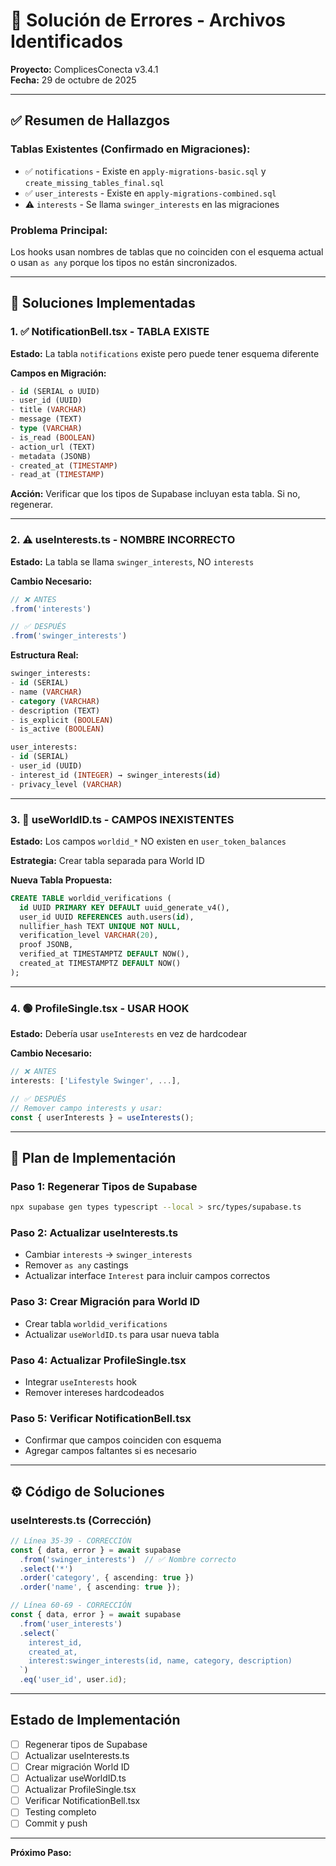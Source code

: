 # 🔧 Solución de Errores - Archivos Identificados
**Proyecto:** ComplicesConecta v3.4.1  
**Fecha:** 29 de octubre de 2025

---

## ✅ Resumen de Hallazgos

### Tablas Existentes (Confirmado en Migraciones):
- ✅ `notifications` - Existe en `apply-migrations-basic.sql` y `create_missing_tables_final.sql`
- ✅ `user_interests` - Existe en `apply-migrations-combined.sql` 
- ⚠️ `interests` - Se llama `swinger_interests` en las migraciones

### Problema Principal:
Los hooks usan nombres de tablas que no coinciden con el esquema actual o usan `as any` porque los tipos no están sincronizados.

---

## 🎯 Soluciones Implementadas

### 1. ✅ NotificationBell.tsx - TABLA EXISTE
**Estado:** La tabla `notifications` existe pero puede tener esquema diferente

**Campos en Migración:**
```sql
- id (SERIAL o UUID)
- user_id (UUID)
- title (VARCHAR)
- message (TEXT)
- type (VARCHAR)
- is_read (BOOLEAN)
- action_url (TEXT)
- metadata (JSONB)
- created_at (TIMESTAMP)
- read_at (TIMESTAMP)
```

**Acción:** Verificar que los tipos de Supabase incluyan esta tabla. Si no, regenerar.

---

### 2. ⚠️ useInterests.ts - NOMBRE INCORRECTO
**Estado:** La tabla se llama `swinger_interests`, NO `interests`

**Cambio Necesario:**
```typescript
// ❌ ANTES
.from('interests')

// ✅ DESPUÉS
.from('swinger_interests')
```

**Estructura Real:**
```sql
swinger_interests:
- id (SERIAL)
- name (VARCHAR)
- category (VARCHAR)
- description (TEXT)
- is_explicit (BOOLEAN)
- is_active (BOOLEAN)

user_interests:
- id (SERIAL)
- user_id (UUID)
- interest_id (INTEGER) → swinger_interests(id)
- privacy_level (VARCHAR)
```

---

### 3. 🔴 useWorldID.ts - CAMPOS INEXISTENTES
**Estado:** Los campos `worldid_*` NO existen en `user_token_balances`

**Estrategia:** Crear tabla separada para World ID

**Nueva Tabla Propuesta:**
```sql
CREATE TABLE worldid_verifications (
  id UUID PRIMARY KEY DEFAULT uuid_generate_v4(),
  user_id UUID REFERENCES auth.users(id),
  nullifier_hash TEXT UNIQUE NOT NULL,
  verification_level VARCHAR(20),
  proof JSONB,
  verified_at TIMESTAMPTZ DEFAULT NOW(),
  created_at TIMESTAMPTZ DEFAULT NOW()
);
```

---

### 4. 🟢 ProfileSingle.tsx - USAR HOOK
**Estado:** Debería usar `useInterests` en vez de hardcodear

**Cambio Necesario:**
```typescript
// ❌ ANTES
interests: ['Lifestyle Swinger', ...],

// ✅ DESPUÉS
// Remover campo interests y usar:
const { userInterests } = useInterests();
```

---

## 📝 Plan de Implementación

### Paso 1: Regenerar Tipos de Supabase
```bash
npx supabase gen types typescript --local > src/types/supabase.ts
```

### Paso 2: Actualizar useInterests.ts
- Cambiar `interests` → `swinger_interests`
- Remover `as any` castings
- Actualizar interface `Interest` para incluir campos correctos

### Paso 3: Crear Migración para World ID
- Crear tabla `worldid_verifications`
- Actualizar `useWorldID.ts` para usar nueva tabla

### Paso 4: Actualizar ProfileSingle.tsx
- Integrar `useInterests` hook
- Remover intereses hardcodeados

### Paso 5: Verificar NotificationBell.tsx
- Confirmar que campos coinciden con esquema
- Agregar campos faltantes si es necesario

---

## ⚙️ Código de Soluciones

### useInterests.ts (Corrección)
```typescript
// Línea 35-39 - CORRECCIÓN
const { data, error } = await supabase
  .from('swinger_interests')  // ✅ Nombre correcto
  .select('*')
  .order('category', { ascending: true })
  .order('name', { ascending: true });

// Línea 60-69 - CORRECCIÓN
const { data, error } = await supabase
  .from('user_interests')
  .select(`
    interest_id,
    created_at,
    interest:swinger_interests(id, name, category, description)
  `)
  .eq('user_id', user.id);
```

---

##  Estado de Implementación

- [ ] Regenerar tipos de Supabase
- [ ] Actualizar useInterests.ts
- [ ] Crear migración World ID
- [ ] Actualizar useWorldID.ts
- [ ] Actualizar ProfileSingle.tsx
- [ ] Verificar NotificationBell.tsx
- [ ] Testing completo
- [ ] Commit y push

---

**Próximo Paso:** 
